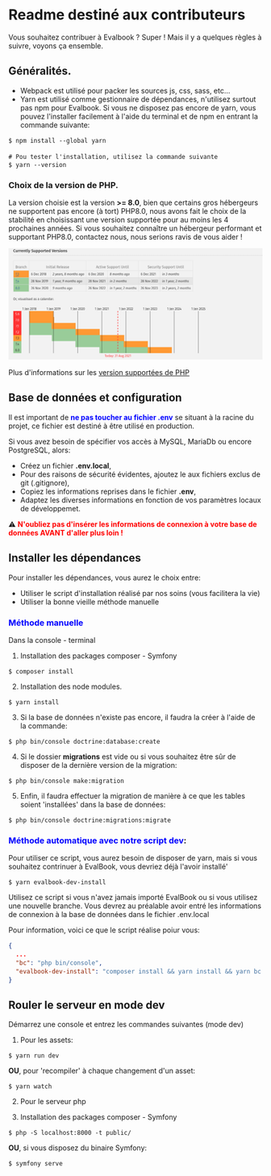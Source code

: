 # Readme destiné aux contributeurs

Vous souhaitez contribuer à Evalbook ? Super ! Mais il y a quelques règles à suivre, voyons ça ensemble.


## Généralités.
* Webpack est utilisé pour packer les sources js, css, sass, etc...
* Yarn est utilisé comme gestionnaire de dépendances, n'utilisez surtout pas npm pour Evalbook.
  Si vous ne disposez pas encore de yarn, vous pouvez l'installer facilement à l'aide du terminal et de npm en entrant la commande suivante:
```shell
$ npm install --global yarn

# Pou tester l'installation, utilisez la commande suivante
$ yarn --version
```

### Choix de la version de PHP.
La version choisie est la version **>= 8.0**, bien que certains gros hébergeurs ne supportent pas encore (à tort) PHP8.0,
nous avons fait le choix de la stabilité en choisissant une version supportée pour au moins les 4 prochaines années.
Si vous souhaitez connaître un hébergeur performant et supportant PHP8.0, contactez nous, nous serions ravis de vous aider !

![php current support](php-version.png "Php Support")

Plus d'informations sur les [version supportées de PHP](https://www.php.net/supported-versions.php)


## Base de données et configuration
Il est important de <span style="color:blue">**ne pas toucher au fichier .env**</span> se situant à la racine du projet, ce fichier est destiné à être utilisé en production.

Si vous avez besoin de spécifier vos accès à MySQL, MariaDb ou encore PostgreSQL, alors:
* Créez un fichier **.env.local**,
* Pour des raisons de sécurité évidentes, ajoutez le aux fichiers exclus de git (.gitignore),
* Copiez les informations reprises dans le fichier **.env**,
* Adaptez les diverses informations en fonction de vos paramètres locaux de développemet.

:warning: <span style="color:red">**N'oubliez pas d'insérer les informations de connexion à votre base de données AVANT d'aller plus loin !**</span>


## Installer les dépendances

Pour installer les dépendances, vous aurez le choix entre:
* Utiliser le script d'installation réalisé par nos soins (vous facilitera la vie)
* Utiliser la bonne vieille méthode manuelle


### <span style="color:blue">Méthode manuelle</span>

Dans la console - terminal

1. Installation des packages composer - Symfony
```shell
$ composer install
```

2. Installation des node modules.
```shell
$ yarn install
```

3. Si la base de données n'existe pas encore, il faudra la créer à l'aide de la commande:
```shell
$ php bin/console doctrine:database:create
```

4. Si le dossier **migrations** est vide ou si vous souhaitez être sûr de disposer de la dernière version de la migration:
```shell
$ php bin/console make:migration
```

5. Enfin, il faudra effectuer la migration de manière à ce que les tables soient 'installées' dans la base de données:
```shell
$ php bin/console doctrine:migrations:migrate
```


### <span style="color:blue">Méthode automatique avec notre script dev</span>:

Pour utiliser ce script, vous aurez besoin de disposer de yarn, mais si vous souhaitez contrinuer à EvalBook, vous devriez déjà l'avoir installé'
```shell
$ yarn evalbook-dev-install
```

Utilisez ce script si vous n'avez jamais importé EvalBook ou si vous utilisez une nouvelle branche. Vous devrez au préalable 
avoir entré les informations de connexion à la base de données dans le fichier .env.local

Pour information, voici ce que le script réalise poiur vous:
```json
{
  ...
  "bc": "php bin/console",
  "evalbook-dev-install": "composer install && yarn install && yarn bc d:d:c -n --if-not-exists && yarn bc d:m:m -n"
}
```

## Rouler le serveur en mode dev

Démarrez une console et entrez les commandes suivantes (mode dev)

1. Pour les assets:

```shell
$ yarn run dev
```

**OU**, pour 'recompiler' à chaque changement d'un asset:

```shell
$ yarn watch
```

2. Pour le serveur php

2. Installation des packages composer - Symfony
```shell
$ php -S localhost:8000 -t public/
```

**OU**, si vous disposez du binaire Symfony:

```shell
$ symfony serve
```
